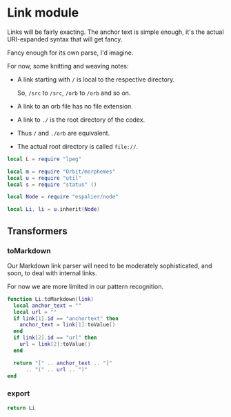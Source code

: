 # Link module

Links will be fairly exacting. The anchor text is simple enough, it's
the actual URI-expanded syntax that will get fancy. 


Fancy enough for its own parse, I'd imagine. 


For now, some knitting and weaving notes:


  -  A link starting with ``/`` is local to the respective directory.


     So, ``/src`` to ``/src``, ``/orb`` to ``/orb`` and so on.


  -  A link to an orb file has no file extension.


  -  A link to ``./`` is the root directory of the codex.


  -  Thus ``/`` and ``./orb`` are equivalent. 


  -  The actual root directory is called ``file://``.



```lua
local L = require "lpeg"

local m = require "Orbit/morphemes"
local u = require "util"
local s = require "status" ()

local Node = require "espalier/node"
```
```lua
local Li, li = u.inherit(Node)
```
## Transformers


### toMarkdown

  Our Markdown link parser will need to be moderately sophisticated,
and soon, to deal with internal links. 


For now we are more limited in our pattern recognition.

```lua
function Li.toMarkdown(link)
  local anchor_text = ""
  local url = ""
  if link[1].id == "anchortext" then
    anchor_text = link[1]:toValue()
  end
  if link[2].id == "url" then
    url = link[2]:toValue()
  end

  return "[" .. anchor_text .. "]"
      .. "(" .. url .. ")"
end
```
### export

```lua
return Li
```
